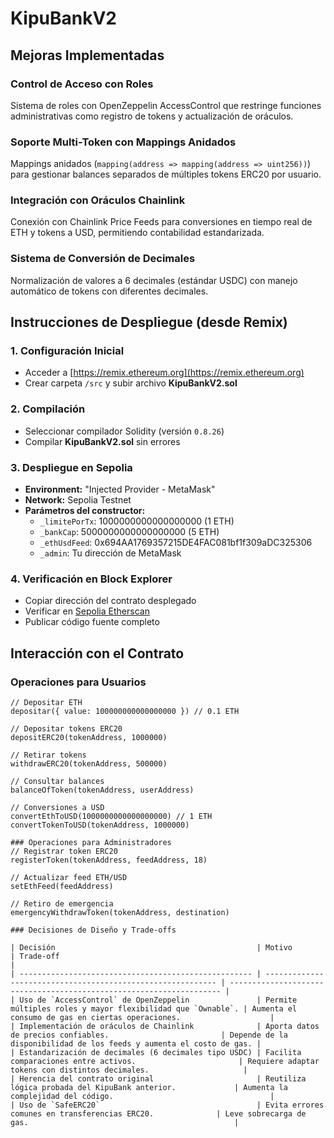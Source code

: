 
# KipuBankV2

## Mejoras Implementadas

### Control de Acceso con Roles
Sistema de roles con OpenZeppelin AccessControl que restringe funciones administrativas como registro de tokens y actualización de oráculos.

### Soporte Multi-Token con Mappings Anidados
Mappings anidados (`mapping(address => mapping(address => uint256))`) para gestionar balances separados de múltiples tokens ERC20 por usuario.

### Integración con Oráculos Chainlink
Conexión con Chainlink Price Feeds para conversiones en tiempo real de ETH y tokens a USD, permitiendo contabilidad estandarizada.

### Sistema de Conversión de Decimales
Normalización de valores a 6 decimales (estándar USDC) con manejo automático de tokens con diferentes decimales.

## Instrucciones de Despliegue (desde Remix)

### 1. Configuración Inicial
- Acceder a [https://remix.ethereum.org](https://remix.ethereum.org)
- Crear carpeta `/src` y subir archivo **KipuBankV2.sol**

### 2. Compilación
- Seleccionar compilador Solidity (versión `0.8.26`)
- Compilar **KipuBankV2.sol** sin errores

### 3. Despliegue en Sepolia
- **Environment:** "Injected Provider - MetaMask"
- **Network:** Sepolia Testnet
- **Parámetros del constructor:**
  - `_limitePorTx`: 1000000000000000000 (1 ETH)
  - `_bankCap`: 5000000000000000000 (5 ETH)
  - `_ethUsdFeed`: 0x694AA1769357215DE4FAC081bf1f309aDC325306
  - `_admin`: Tu dirección de MetaMask

### 4. Verificación en Block Explorer
- Copiar dirección del contrato desplegado
- Verificar en [Sepolia Etherscan](https://sepolia.etherscan.io)
- Publicar código fuente completo

## Interacción con el Contrato

### Operaciones para Usuarios
```solidity
// Depositar ETH
depositar({ value: 100000000000000000 }) // 0.1 ETH

// Depositar tokens ERC20
depositERC20(tokenAddress, 1000000)

// Retirar tokens
withdrawERC20(tokenAddress, 500000)

// Consultar balances
balanceOfToken(tokenAddress, userAddress)

// Conversiones a USD
convertEthToUSD(1000000000000000000) // 1 ETH
convertTokenToUSD(tokenAddress, 1000000)

### Operaciones para Administradores
// Registrar token ERC20
registerToken(tokenAddress, feedAddress, 18)

// Actualizar feed ETH/USD
setEthFeed(feedAddress)

// Retiro de emergencia
emergencyWithdrawToken(tokenAddress, destination)

### Decisiones de Diseño y Trade-offs

| Decisión                                             | Motivo                                                      | Trade-off                                                            |
| ---------------------------------------------------- | ----------------------------------------------------------- | -------------------------------------------------------------------- |
| Uso de `AccessControl` de OpenZeppelin               | Permite múltiples roles y mayor flexibilidad que `Ownable`. | Aumenta el consumo de gas en ciertas operaciones.                    |
| Implementación de oráculos de Chainlink              | Aporta datos de precios confiables.                         | Depende de la disponibilidad de los feeds y aumenta el costo de gas. |
| Estandarización de decimales (6 decimales tipo USDC) | Facilita comparaciones entre activos.                       | Requiere adaptar tokens con distintos decimales.                     |
| Herencia del contrato original                       | Reutiliza lógica probada del KipuBank anterior.             | Aumenta la complejidad del código.                                   |
| Uso de `SafeERC20`                                   | Evita errores comunes en transferencias ERC20.              | Leve sobrecarga de gas.                                              |
